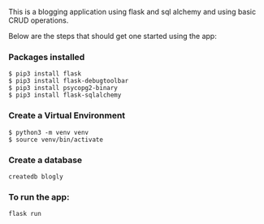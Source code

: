 This is a blogging application using flask and sql alchemy and using basic CRUD operations. 


Below are the steps that should get one started using the app:

### Packages installed
```console
$ pip3 install flask  
$ pip3 install flask-debugtoolbar   
$ pip3 install psycopg2-binary    
$ pip3 install flask-sqlalchemy
```
### Create a Virtual Environment

```console
$ python3 -m venv venv
$ source venv/bin/activate
```


### Create a database

```console
createdb blogly
```

### To run the app:

```console
flask run 
```
